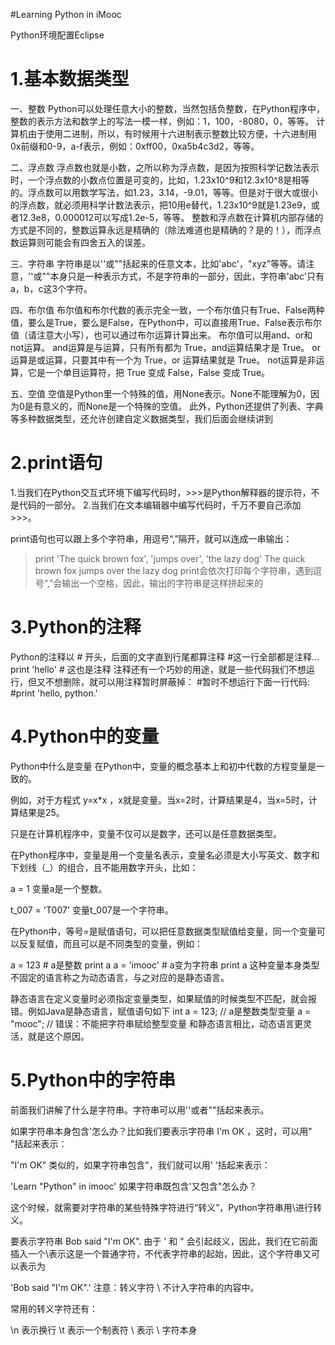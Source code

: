 #Learning Python in iMooc

Python环境配置Eclipse


# 1.基本数据类型
一、整数
Python可以处理任意大小的整数，当然包括负整数，在Python程序中，整数的表示方法和数学上的写法一模一样，例如：1，100，-8080，0，等等。
计算机由于使用二进制，所以，有时候用十六进制表示整数比较方便，十六进制用0x前缀和0-9，a-f表示，例如：0xff00，0xa5b4c3d2，等等。


二、浮点数
浮点数也就是小数，之所以称为浮点数，是因为按照科学记数法表示时，一个浮点数的小数点位置是可变的，比如，1.23x10^9和12.3x10^8是相等的。浮点数可以用数学写法，如1.23，3.14，-9.01，等等。但是对于很大或很小的浮点数，就必须用科学计数法表示，把10用e替代，1.23x10^9就是1.23e9，或者12.3e8，0.000012可以写成1.2e-5，等等。
整数和浮点数在计算机内部存储的方式是不同的，整数运算永远是精确的（除法难道也是精确的？是的！），而浮点数运算则可能会有四舍五入的误差。


三、字符串
字符串是以''或""括起来的任意文本，比如'abc'，"xyz"等等。请注意，''或""本身只是一种表示方式，不是字符串的一部分，因此，字符串'abc'只有a，b，c这3个字符。


四、布尔值
布尔值和布尔代数的表示完全一致，一个布尔值只有True、False两种值，要么是True，要么是False，在Python中，可以直接用True、False表示布尔值（请注意大小写），也可以通过布尔运算计算出来。
布尔值可以用and、or和not运算。
and运算是与运算，只有所有都为 True，and运算结果才是 True。
or运算是或运算，只要其中有一个为 True，or 运算结果就是 True。
not运算是非运算，它是一个单目运算符，把 True 变成 False，False 变成 True。


五、空值
空值是Python里一个特殊的值，用None表示。None不能理解为0，因为0是有意义的，而None是一个特殊的空值。
此外，Python还提供了列表、字典等多种数据类型，还允许创建自定义数据类型，我们后面会继续讲到

# 2.print语句
1.当我们在Python交互式环境下编写代码时，>>>是Python解释器的提示符，不是代码的一部分。
2.当我们在文本编辑器中编写代码时，千万不要自己添加 >>>。

print语句也可以跟上多个字符串，用逗号“,”隔开，就可以连成一串输出：
> print 'The quick brown fox', 'jumps over', 'the lazy dog'
The quick brown fox jumps over the lazy dog
print会依次打印每个字符串，遇到逗号“,”会输出一个空格，因此，输出的字符串是这样拼起来的


# 3.Python的注释
Python的注释以 # 开头，后面的文字直到行尾都算注释
\#这一行全部都是注释...
print 'hello' # 这也是注释
注释还有一个巧妙的用途，就是一些代码我们不想运行，但又不想删除，就可以用注释暂时屏蔽掉：
\#暂时不想运行下面一行代码:
\#print 'hello, python.'


# 4.Python中的变量
Python中什么是变量
在Python中，变量的概念基本上和初中代数的方程变量是一致的。

例如，对于方程式 y=x*x ，x就是变量。当x=2时，计算结果是4，当x=5时，计算结果是25。

只是在计算机程序中，变量不仅可以是数字，还可以是任意数据类型。

在Python程序中，变量是用一个变量名表示，变量名必须是大小写英文、数字和下划线（_）的组合，且不能用数字开头，比如：

a = 1
变量a是一个整数。

t_007 = 'T007'
变量t_007是一个字符串。

在Python中，等号=是赋值语句，可以把任意数据类型赋值给变量，同一个变量可以反复赋值，而且可以是不同类型的变量，例如：

a = 123    # a是整数
print a
a = 'imooc'   # a变为字符串
print a
这种变量本身类型不固定的语言称之为动态语言，与之对应的是静态语言。

静态语言在定义变量时必须指定变量类型，如果赋值的时候类型不匹配，就会报错。例如Java是静态语言，赋值语句如下
int a = 123; // a是整数类型变量
a = "mooc"; // 错误：不能把字符串赋给整型变量
和静态语言相比，动态语言更灵活，就是这个原因。


# 5.Python中的字符串
前面我们讲解了什么是字符串。字符串可以用''或者""括起来表示。

如果字符串本身包含'怎么办？比如我们要表示字符串 I'm OK ，这时，可以用" "括起来表示：

"I'm OK"
类似的，如果字符串包含"，我们就可以用' '括起来表示：

'Learn "Python" in imooc'
如果字符串既包含'又包含"怎么办？

这个时候，就需要对字符串的某些特殊字符进行“转义”，Python字符串用\进行转义。

要表示字符串 Bob said "I'm OK".
由于 ' 和 " 会引起歧义，因此，我们在它前面插入一个\表示这是一个普通字符，不代表字符串的起始，因此，这个字符串又可以表示为

'Bob said \"I\'m OK\".'
注意：转义字符 \ 不计入字符串的内容中。

常用的转义字符还有：

\n 表示换行
\t 表示一个制表符
\\ 表示 \ 字符本身
